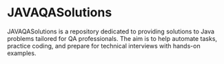 # JAVAQASolutions
JAVAQASolutions is a repository dedicated to providing solutions to Java problems tailored for QA professionals. The aim is to help automate tasks, practice coding, and prepare for technical interviews with hands-on examples.
